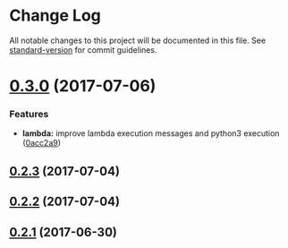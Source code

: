 # Change Log

All notable changes to this project will be documented in this file.
See [standard-version](https://github.com/conventional-changelog/standard-version) for commit guidelines.

<a name="0.3.0"></a>
# [0.3.0](https://github.com/myrmex-org/myrmex/compare/@myrmex/lambda@0.2.3...@myrmex/lambda@0.3.0) (2017-07-06)


### Features

* **lambda:** improve lambda execution messages and python3 execution ([0acc2a9](https://github.com/myrmex-org/myrmex/commit/0acc2a9))




<a name="0.2.3"></a>
## [0.2.3](https://github.com/myrmex-org/myrmex/compare/@myrmex/lambda@0.2.2...@myrmex/lambda@0.2.3) (2017-07-04)




<a name="0.2.2"></a>
## [0.2.2](https://github.com/myrmex-org/myrmex/compare/@myrmex/lambda@0.2.1...@myrmex/lambda@0.2.2) (2017-07-04)




<a name="0.2.1"></a>
## [0.2.1](https://github.com/myrmex-org/myrmex/compare/@myrmex/lambda@0.2.0...@myrmex/lambda@0.2.1) (2017-06-30)
